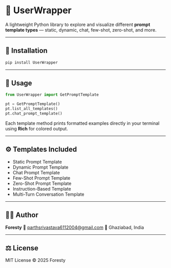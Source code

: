 
# 🧠 UserWrapper

A lightweight Python library to explore and visualize different **prompt template types** — static, dynamic, chat, few-shot, zero-shot, and more.

---

## 🚀 Installation
```bash
pip install UserWrapper
````


---

## 🧩 Usage

```python
from UserWrapper import GetPromptTemplate

pt = GetPromptTemplate()
pt.list_all_templates()
pt.chat_prompt_template()
```

Each template method prints formatted examples directly in your terminal using **Rich** for colored output.

---

## ⚙️ Templates Included

* Static Prompt Template
* Dynamic Prompt Template
* Chat Prompt Template
* Few-Shot Prompt Template
* Zero-Shot Prompt Template
* Instruction-Based Template
* Multi-Turn Conversation Template

---

## 🧑‍💻 Author

**Foresty**
📧 [parthsrivastava6112004@gmail.com](mailto:parthsrivastava6112004@gmail.com)
📍 Ghaziabad, India

---

## ⚖️ License

MIT License © 2025 Foresty
